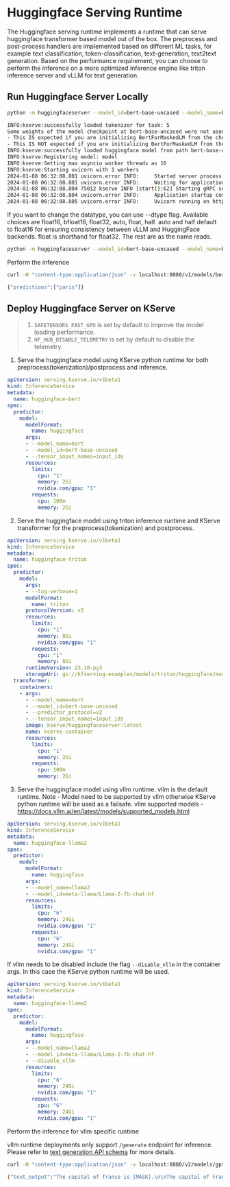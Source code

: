 # Huggingface Serving Runtime

The Huggingface serving runtime implements a runtime that can serve huggingface transformer based model out of the box.
The preprocess and post-process handlers are implemented based on different ML tasks, for example text classification,
token-classification, text-generation, text2text generation. Based on the performance requirement, you can choose to perform
the inference on a more optimized inference engine like triton inference server and vLLM for text generation.


## Run Huggingface Server Locally

```bash
python -m huggingfaceserver --model_id=bert-base-uncased --model_name=bert

INFO:kserve:successfully loaded tokenizer for task: 5
Some weights of the model checkpoint at bert-base-uncased were not used when initializing BertForMaskedLM: ['cls.seq_relationship.weight', 'bert.pooler.dense.bias', 'cls.seq_relationship.bias', 'bert.pooler.dense.weight']
- This IS expected if you are initializing BertForMaskedLM from the checkpoint of a model trained on another task or with another architecture (e.g. initializing a BertForSequenceClassification model from a BertForPreTraining model).
- This IS NOT expected if you are initializing BertForMaskedLM from the checkpoint of a model that you expect to be exactly identical (initializing a BertForSequenceClassification model from a BertForSequenceClassification model).
INFO:kserve:successfully loaded huggingface model from path bert-base-uncased
INFO:kserve:Registering model: model
INFO:kserve:Setting max asyncio worker threads as 16
INFO:kserve:Starting uvicorn with 1 workers
2024-01-08 06:32:08.801 uvicorn.error INFO:     Started server process [75012]
2024-01-08 06:32:08.801 uvicorn.error INFO:     Waiting for application startup.
2024-01-08 06:32:08.804 75012 kserve INFO [start():62] Starting gRPC server on [::]:8081
2024-01-08 06:32:08.804 uvicorn.error INFO:     Application startup complete.
2024-01-08 06:32:08.805 uvicorn.error INFO:     Uvicorn running on http://0.0.0.0:8080 (Press CTRL+C to quit)
```

If you want to change the datatype, you can use --dtype flag. Available choices are float16, bfloat16, float32, auto, float, half.
auto and half default to float16 for ensuring consistency between vLLM and HuggingFace backends. float is shorthand for float32. The rest are as the name reads.
```bash
python -m huggingfaceserver --model_id=bert-base-uncased --model_name=bert --dtype=float16
```

Perform the inference

```bash
curl -H "content-type:application/json" -v localhost:8080/v1/models/bert:predict -d '{"instances": ["The capital of france is [MASK]."] }'

{"predictions":["paris"]}
```

## Deploy Huggingface Server on KServe

> 1. `SAFETENSORS_FAST_GPU` is set by default to improve the model loading performance.
> 2. `HF_HUB_DISABLE_TELEMETRY` is set by default to disable the telemetry.

1. Serve the huggingface model using KServe python runtime for both preprocess(tokenization)/postprocess and inference.
```yaml
apiVersion: serving.kserve.io/v1beta1
kind: InferenceService
metadata:
  name: huggingface-bert
spec:
  predictor:
    model:
      modelFormat:
        name: huggingface
      args:
      - --model_name=bert
      - --model_id=bert-base-uncased
      - --tensor_input_names=input_ids
      resources:
        limits:
          cpu: "1"
          memory: 2Gi
          nvidia.com/gpu: "1"
        requests:
          cpu: 100m
          memory: 2Gi
```

2. Serve the huggingface model using triton inference runtime and KServe transformer for the preprocess(tokenization) and postprocess.
```yaml
apiVersion: serving.kserve.io/v1beta1
kind: InferenceService
metadata:
  name: huggingface-triton
spec:
  predictor:
    model:
      args:
      - --log-verbose=1
      modelFormat:
        name: triton
      protocolVersion: v2
      resources:
        limits:
          cpu: "1"
          memory: 8Gi
          nvidia.com/gpu: "1"
        requests:
          cpu: "1"
          memory: 8Gi
      runtimeVersion: 23.10-py3
      storageUri: gs://kfserving-examples/models/triton/huggingface/model_repository
  transformer:
    containers:
    - args:
      - --model_name=bert
      - --model_id=bert-base-uncased
      - --predictor_protocol=v2
      - --tensor_input_names=input_ids
      image: kserve/huggingfaceserver:latest
      name: kserve-container
      resources:
        limits:
          cpu: "1"
          memory: 2Gi
        requests:
          cpu: 100m
          memory: 2Gi
```
3. Serve the huggingface model using vllm runtime. vllm is the default runtime. Note - Model need to be supported by vllm otherwise KServe python runtime will be used as a failsafe.
vllm supported models - https://docs.vllm.ai/en/latest/models/supported_models.html 
```yaml
apiVersion: serving.kserve.io/v1beta1
kind: InferenceService
metadata:
  name: huggingface-llama2
spec:
  predictor:
    model:
      modelFormat:
        name: huggingface
      args:
      - --model_name=llama2
      - --model_id=meta-llama/Llama-2-7b-chat-hf
      resources:
        limits:
          cpu: "6"
          memory: 24Gi
          nvidia.com/gpu: "1"
        requests:
          cpu: "6"
          memory: 24Gi
          nvidia.com/gpu: "1"

```

If vllm needs to be disabled include the flag `--disable_vllm` in the container args. In this case the KServe python runtime will be used.

```yaml
apiVersion: serving.kserve.io/v1beta1
kind: InferenceService
metadata:
  name: huggingface-llama2
spec:
  predictor:
    model:
      modelFormat:
        name: huggingface
      args:
      - --model_name=llama2
      - --model_id=meta-llama/Llama-2-7b-chat-hf
      - --disable_vllm
      resources:
        limits:
          cpu: "6"
          memory: 24Gi
          nvidia.com/gpu: "1"
        requests:
          cpu: "6"
          memory: 24Gi
          nvidia.com/gpu: "1"
```

Perform the inference for vllm specific runtime

vllm runtime deployments only support `/generate` endpoint for inference. Please refer to [text generation API schema](https://github.com/kserve/open-inference-protocol/blob/main/specification/protocol/generate_rest.yaml) for more details.
```bash
curl -H "content-type:application/json" -v localhost:8080/v2/models/gpt2/generate -d '{"text_input": "The capital of france is [MASK]." }'

{"text_output":"The capital of france is [MASK].\n\nThe capital of France is actually Paris.","model_name":"llama2","model_version":null,"details":null}
```
